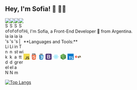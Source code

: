 ## Hey, I'm Sofia! 👋 👩‍💻
<a href="https://www.linkedin.com/in/sofia-punal-rizzo/">
  <img  align="left" alt="Sofia's LinkdeIN" width="15px"  src="https://cdn.jsdelivr.net/npm/simple-icons@v3/icons/linkedin.svg" />
</a>
<a href="https://discord.com/users/sofiapunal" rel="nofollow">
  <img  align="left" alt="Sofia's LinkdeIN" width="15px"  src="https://cdn.jsdelivr.net/npm/simple-icons@v3/icons/discord.svg" />
</a>
<a href="https://www.instagram.com/sofia.punal">
  <img align="left" alt="Sofia's instagram" width="15px"   src="https://cdn.jsdelivr.net/npm/simple-icons@v3/icons/instagram.svg" />
</a>
<a href="https://twitter.com/sofiapun6">
  <img  align="left" alt="Sofia | Twitter" width="15px"   src="https://cdn.jsdelivr.net/npm/simple-icons@v3/icons/twitter.svg" />
</a>
<br />
<br />
Hi, I'm Sofia, a Front-End Developer 🚀 from Argentina.
<br />
<br />
**Languages and Tools:** 
<br />
<br />

<code><img height="20" src="https://raw.githubusercontent.com/github/explore/80688e429a7d4ef2fca1e82350fe8e3517d3494d/topics/javascript/javascript.png"></code>
<code><img height="20" src="https://raw.githubusercontent.com/github/explore/80688e429a7d4ef2fca1e82350fe8e3517d3494d/topics/html/html.png"></code>
<code><img height="20" src="https://raw.githubusercontent.com/github/explore/80688e429a7d4ef2fca1e82350fe8e3517d3494d/topics/css/css.png"></code>
<code><img height="20" src="https://raw.githubusercontent.com/github/explore/80688e429a7d4ef2fca1e82350fe8e3517d3494d/topics/bootstrap/bootstrap.png"></code>
<code><img height="20" src="https://raw.githubusercontent.com/github/explore/80688e429a7d4ef2fca1e82350fe8e3517d3494d/topics/react/react.png"></code>
<code><img height="20" src="https://raw.githubusercontent.com/github/explore/80688e429a7d4ef2fca1e82350fe8e3517d3494d/topics/nodejs/nodejs.png"></code>
<code><img height="20" src="https://raw.githubusercontent.com/github/explore/80688e429a7d4ef2fca1e82350fe8e3517d3494d/topics/typescript/typescript.png"></code>
<code><img height="20" src="https://raw.githubusercontent.com/github/explore/80688e429a7d4ef2fca1e82350fe8e3517d3494d/topics/git/git.png"></code>

<br />
<br />

  
[![Top Langs](https://github-readme-stats.vercel.app/api/top-langs/?username=sofia-pr&hide=shell)](https://github.com/anuraghazra/github-readme-stats)

<!--
**sofia-pr/sofia-pr** is a ✨ _special_ ✨ repository because its `README.md` (this file) appears on your GitHub profile.

![GitHub Stats](https://github-readme-stats.vercel.app/api?username=sofia-pr&theme=default) </div>
<div>


Here are some ideas to get you started:

- 🔭 I’m currently working on ...
- 🌱 I’m currently learning ...
- 👯 I’m looking to collaborate on ...
- 🤔 I’m looking for help with ...
- 💬 Ask me about ...
- 📫 How to reach me: ...
- 😄 Pronouns: ...
- ⚡ Fun fact: ...
-->
